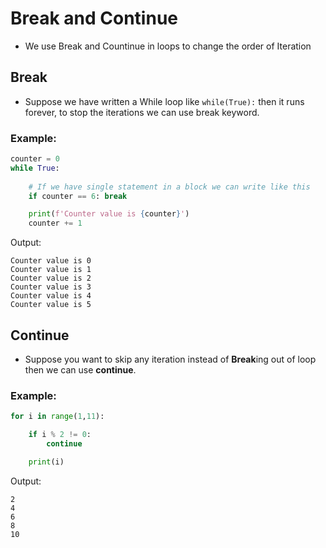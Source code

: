 # Break and Continue

- We use Break and Countinue in loops to change the order of Iteration

## Break

- Suppose we have written a While loop like ```while(True):``` then it runs forever, to stop the iterations we can use break keyword.

### Example:
```py
counter = 0
while True:
    
    # If we have single statement in a block we can write like this
    if counter == 6: break 

    print(f'Counter value is {counter}')
    counter += 1
```

Output:
```
Counter value is 0
Counter value is 1
Counter value is 2
Counter value is 3
Counter value is 4
Counter value is 5
```

## Continue

- Suppose you want to skip any iteration instead of **Break**ing out of loop then we can use **continue**.

### Example:
```py
for i in range(1,11):

    if i % 2 != 0:
        continue

    print(i)
```

Output:
```
2
4
6
8
10
```